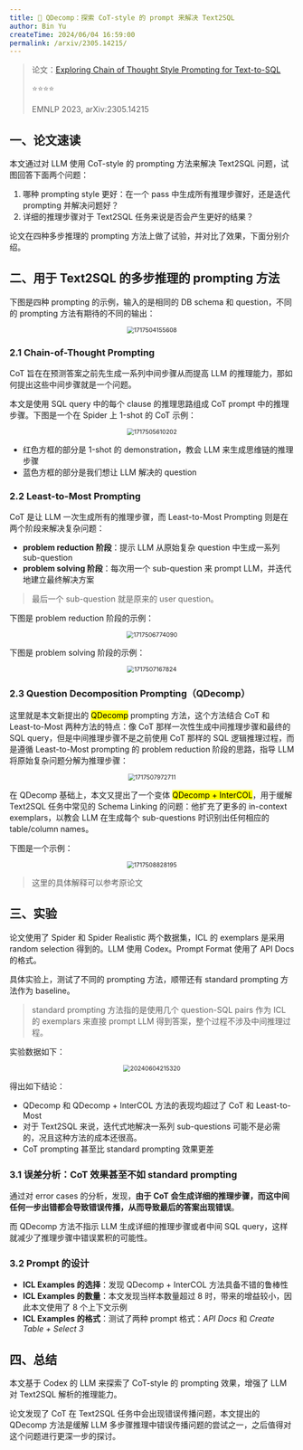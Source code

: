 ```yaml
---
title: 🌙 QDecomp：探索 CoT-style 的 prompt 来解决 Text2SQL
author: Bin Yu
createTime: 2024/06/04 16:59:00
permalink: /arxiv/2305.14215/
---
```


> 论文：[Exploring Chain of Thought Style Prompting for Text-to-SQL](https://aclanthology.org/2023.emnlp-main.327)
>
> ⭐⭐⭐⭐
>
> EMNLP 2023, arXiv:2305.14215

## 一、论文速读

本文通过对 LLM 使用 CoT-style 的 prompting 方法来解决 Text2SQL 问题，试图回答下面两个问题：

1. 哪种 prompting style 更好：在一个 pass 中生成所有推理步骤好，还是迭代 prompting 并解决问题好？
2. 详细的推理步骤对于 Text2SQL 任务来说是否会产生更好的结果？

论文在四种多步推理的 prompting 方法上做了试验，并对比了效果，下面分别介绍。

## 二、用于 Text2SQL 的多步推理的 prompting 方法

下图是四种 prompting 的示例，输入的是相同的 DB schema 和 question，不同的 prompting 方法有期待的不同的输出：

<center><img src="https://notebook-img-1304596351.cos.ap-beijing.myqcloud.com/img/1717504155608.png" alt="1717504155608" style="zoom:75%;"></center>

### 2.1 Chain-of-Thought Prompting

CoT 旨在在预测答案之前先生成一系列中间步骤从而提高 LLM 的推理能力，那如何提出这些中间步骤就是一个问题。

本文是使用 SQL query 中的每个 clause 的推理思路组成 CoT prompt 中的推理步骤。下图是一个在 Spider 上 1-shot 的 CoT 示例：

<center><img src="https://notebook-img-1304596351.cos.ap-beijing.myqcloud.com/img/1717505610202.png" alt="1717505610202" style="zoom:75%;"></center>

- 红色方框的部分是 1-shot 的 demonstration，教会 LLM 来生成思维链的推理步骤
- 蓝色方框的部分是我们想让 LLM 解决的 question

### 2.2 Least-to-Most Prompting

CoT 是让 LLM 一次生成所有的推理步骤，而 Least-to-Most Prompting 则是在两个阶段来解决复杂问题：

- **problem reduction 阶段**：提示 LLM 从原始复杂 question 中生成一系列 sub-question
- **problem solving 阶段**：每次用一个 sub-question 来 prompt LLM，并迭代地建立最终解决方案

> 最后一个 sub-question 就是原来的 user question。

下图是 problem reduction 阶段的示例：

<center><img src="https://notebook-img-1304596351.cos.ap-beijing.myqcloud.com/img/1717506774090.png" alt="1717506774090" style="zoom:75%;"></center>

下图是 problem solving 阶段的示例：

<center><img src="https://notebook-img-1304596351.cos.ap-beijing.myqcloud.com/img/1717507167824.png" alt="1717507167824" style="zoom:75%;"></center>

### 2.3 Question Decomposition Prompting（QDecomp）

这里就是本文新提出的 <mark>QDecomp</mark> prompting 方法，这个方法结合 CoT 和 Least-to-Most 两种方法的特点：像 CoT 那样一次性生成中间推理步骤和最终的 SQL query，但是中间推理步骤不是之前使用 CoT 那样的 SQL 逻辑推理过程，而是遵循 Least-to-Most prompting 的 problem reduction 阶段的思路，指导 LLM 将原始复杂问题分解为推理步骤：

<center><img src="https://notebook-img-1304596351.cos.ap-beijing.myqcloud.com/img/1717507972711.png" alt="1717507972711" style="zoom:75%;"></center>

在 QDecomp 基础上，本文又提出了一个变体 <mark>QDecomp + InterCOL</mark>，用于缓解 Text2SQL 任务中常见的 Schema Linking 的问题：他扩充了更多的 in-context exemplars，以教会 LLM 在生成每个 sub-questions 时识别出任何相应的 table/column names。

下图是一个示例：

<center><img src="https://notebook-img-1304596351.cos.ap-beijing.myqcloud.com/img/1717508828195.png" alt="1717508828195" style="zoom:75%;"></center>

> 这里的具体解释可以参考原论文

## 三、实验

论文使用了 Spider 和 Spider Realistic 两个数据集，ICL 的 exemplars 是采用 random selection 得到的。LLM 使用 Codex。Prompt Format 使用了 API Docs 的格式。

具体实验上，测试了不同的 prompting 方法，顺带还有 standard prompting 方法作为 baseline。

> standard prompting 方法指的是使用几个 question-SQL pairs 作为 ICL 的 exemplars 来直接 prompt LLM 得到答案，整个过程不涉及中间推理过程。

实验数据如下：

<center><img src="https://notebook-img-1304596351.cos.ap-beijing.myqcloud.com/img/20240604215320.png" alt="20240604215320" style="zoom:75%;"></center>

得出如下结论：

- QDecomp 和 QDecomp + InterCOL 方法的表现均超过了 CoT 和 Least-to-Most
- 对于 Text2SQL 来说，迭代式地解决一系列 sub-questions 可能不是必需的，况且这种方法的成本还很高。
- CoT prompting 甚至比 standard prompting 效果更差

### 3.1 误差分析：CoT 效果甚至不如 standard prompting

通过对 error cases 的分析，发现，**由于 CoT 会生成详细的推理步骤，而这中间任何一步出错都会导致错误传播，从而导致最后的答案出现错误**。

而 QDecomp 方法不指示 LLM 生成详细的推理步骤或者中间 SQL query，这样就减少了推理步骤中错误累积的可能性。

### 3.2 Prompt 的设计

- **ICL Examples 的选择**：发现 QDecomp + InterCOL 方法具备不错的鲁棒性
- **ICL Examples 的数量**：本文发现当样本数量超过 8 时，带来的增益较小，因此本文使用了 8 个上下文示例
- **ICL Examples 的格式**：测试了两种 prompt 格式：*API Docs* 和 *Create Table + Select 3*

## 四、总结

本文基于 Codex 的 LLM 来探索了 CoT-style 的 prompting 效果，增强了 LLM 对 Text2SQL 解析的推理能力。

论文发现了 CoT 在 Text2SQL 任务中会出现错误传播问题，本文提出的 QDecomp 方法是缓解 LLM 多步骤推理中错误传播问题的尝试之一，之后值得对这个问题进行更深一步的探讨。